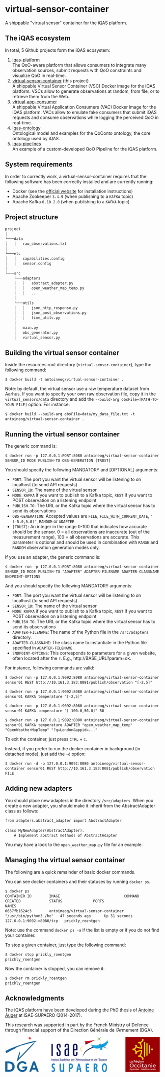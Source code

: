 # virtual-sensor-container
A shippable "virtual sensor" container for the iQAS platform.

## The iQAS ecosystem

In total, 5 Github projects form the iQAS ecosystem:
1. [iqas-platform](https://github.com/antoineauger/iqas-platform) <br/>The QoO-aware platform that allows consumers to integrate many observation sources, submit requests with QoO constraints and visualize QoO in real-time.
2. [virtual-sensor-container](https://github.com/antoineauger/virtual-sensor-container) (this project)<br/>A shippable Virtual Sensor Container (VSC) Docker image for the iQAS platform. VSCs allow to generate observations at random, from file, or to retrieve them from the Web.
3. [virtual-app-consumer](https://github.com/antoineauger/virtual-app-consumer) <br/>A shippable Virtual Application Consumers (VAC) Docker image for the iQAS platform. VACs allow to emulate fake consumers that submit iQAS requests and consume observations while logging the perceived QoO in real-time.
4. [iqas-ontology](https://github.com/antoineauger/iqas-ontology) <br/>Ontological model and examples for the QoOonto ontology, the core ontology used by iQAS.
5. [iqas-pipelines](https://github.com/antoineauger/iqas-pipelines) <br/>An example of a custom-developed QoO Pipeline for the iQAS platform.

## System requirements

In order to correctly work, a virtual-sensor-container requires that the following software has been correctly installed and are currently running:
* Docker (see the [official website](https://www.docker.com/) for installation instructions)
* Apache Zookeeper `3.4.9` (when publishing to a `KAFKA` topic)
* Apache Kafka `0.10.2.0` (when publishing to a `KAFKA` topic)

## Project structure

```
project
│
└───data
│   │   raw_observations.txt
│
└───etc
│   │   capabilities.config
│   │   sensor.config
│
└───src
    └───adapters
    │   │   abstract_adapter.py
    │   │   open_weather_map_temp.py
    │   │   ...
    │
    └───utils
    │   │   json_http_response.py
    │   │   json_post_observations.py
    │   │   time_utils.py
    │
    │   main.py
    │   obs_generator.py
    │   virtual_sensor.py
```

## Building the virtual sensor container
Inside the resources root directory (`virtual-sensor-container`), type the following command:
```
$ docker build -t antoineog/virtual-sensor-container .
```

Note: by default, the virtual sensor use a raw temperature dataset from Aarhus.
If you want to specify your own raw observation file, copy it in the `virtual_sensors/data` directory and add the `--build-arg obsFile=[PATH-TO-YOUR-FILE]` option.
For instance:
```
$ docker build --build-arg obsFile=data/my_data_file.txt -t antoineog/virtual-sensor-container .
```

## Running the virtual sensor container
The generic command is:
```
$ docker run -p 127.0.0.1:PORT:8080 antoineog/virtual-sensor-container SENSOR_ID MODE PUBLISH-TO OBS-GENERATION [TRUST]
```
You should specify the following MANDATORY and [OPTIONAL] arguments:

* `PORT`: The port you want the virtual sensor will be listening to on localhost (to send API requests)
* `SENSOR_ID`: The name of the virtual sensor
* `MODE`: `KAFKA` if you want to publish to a Kafka topic, `REST` if you want to POST observation on a listening endpoint
* `PUBLISH-TO`: The URL or the Kafka topic where the virtual sensor has to send its observations
* `OBS-GENERATION`: Accepted values are `FILE`, `FILE_WITH_CURRENT_DATE`, `"[-5.0,5.0]"`, `RANDOM` or `ADAPTER`
* `[TRUST]`: An integer in the range 0-100 that indicates how accurate should be the sensor. 0 = all observations are inaccurate (out of the measurement range), 100 = all observations are accurate. This parameter is optional and should be used in combination with `RANGE` and `RANDOM` observation generation modes only.

If you use an adapter, the generic command is:
```
$ docker run -p 127.0.0.1:PORT:8080 antoineog/virtual-sensor-container SENSOR_ID MODE PUBLISH-TO "ADAPTER" ADAPTER-FILENAME ADAPTER-CLASSNAME ENDPOINT-OPTIONS
```
And you should specify the following MANDATORY arguments:
* `PORT`: The port you want the virtual sensor will be listening to on localhost (to send API requests)
* `SENSOR_ID`: The name of the virtual sensor
* `MODE`: `KAFKA` if you want to publish to a Kafka topic, `REST` if you want to POST observation on a listening endpoint
* `PUBLISH-TO`: The URL or the Kafka topic where the virtual sensor has to send its observations
* `ADAPTER-FILENAME`: The name of the Python file in the `/src/adapters` directory.
* `ADAPTER-CLASSNAME`: The class name to instantiate in the Python file specified in `ADAPTER-FILENAME`.
* `ENDPOINT-OPTIONS`: This corresponds to parameters for a given website, often located after the `?`. E.g., http://BASE_URL?param=ok.

For instance, following commands are valid:
```
$ docker run -p 127.0.0.1:9092:8080 antoineog/virtual-sensor-container sensor01 REST http://10.161.3.183:8081/publish/observation "[-2,5]"
```

```
$ docker run -p 127.0.0.1:9092:8080 antoineog/virtual-sensor-container sensor01 KAFKA temperature "[-2,5]"
```

```
$ docker run -p 127.0.0.1:9092:8080 antoineog/virtual-sensor-container sensor01 KAFKA temperature "[-100.0,50.0]" 50
```

```
$ docker run -p 127.0.0.1:9092:8080 antoineog/virtual-sensor-container sensor01 KAFKA temperature ADAPTER "open_weather_map_temp" "OpenWeatherMapTemp" "?q=London&appid=..."
```

To exit the container, just press `CTRL` + `C`.

Instead, if you prefer to run the docker container in background (in detached mode), just add the `-d` option:
```
$ docker run -d -p 127.0.0.1:9092:8080 antoineog/virtual-sensor-container sensor01 REST http://10.161.3.183:8081/publish/observation FILE
```

## Adding new adapters

You should place new adapters in the directory `/src/adapters`. When you create a new adapter, you should make it inherit from the AbstractAdapter class as follows:

```
from adapters.abstract_adapter import AbstractAdapter

class MyNewAdapter(AbstractAdapter):
    # Implement abstract methods of AbstractAdapter
```

You may have a look to the `open_weather_map.py` file for an example.

## Managing the virtual sensor container

The following are a quick remainder of basic docker commands.

You can see docker containers and their statuses by running `docker ps`.
```
$ docker ps
CONTAINER ID        IMAGE                             COMMAND                  CREATED             STATUS              PORTS                      NAMES
0657fb1624c3        antoineog/virtual-sensor-container   "/usr/bin/python3 /ho"   47 seconds ago      Up 51 seconds       127.0.0.1:9092->8080/tcp   prickly_roentgen
```
Note: use the command `docker ps -a` if the list is empty or if you do not find your container.

To stop a given container, just type the following command:
```
$ docker stop prickly_roentgen
prickly_roentgen
```

Now the container is stopped, you can remove it:
```
$ docker rm prickly_roentgen
prickly_roentgen
```

## Acknowledgments

The iQAS platform have been developed during the PhD thesis of [Antoine Auger](https://personnel.isae-supaero.fr/antoine-auger/?lang=en) at ISAE-SUPAERO (2014-2017).

This research was supported in part by the French Ministry of Defence through financial support of the Direction Générale de l’Armement (DGA).

![banniere](https://github.com/antoineauger/iqas-platform/blob/master/src/main/resources/web/figures/banniere.png?raw=true "Banniere")
